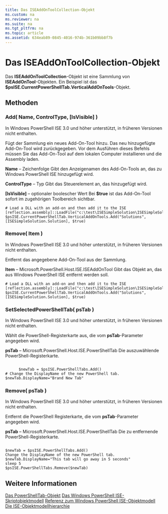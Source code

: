 ```yaml
---
title: Das ISEAddOnToolCollection-Objekt
ms.custom: na
ms.reviewer: na
ms.suite: na
ms.tgt_pltfrm: na
ms.topic: article
ms.assetid: 634eab89-0845-4016-974b-361b09bb8f7b
---
```

# Das ISEAddOnToolCollection-Objekt
  Das **ISEAddOnToolCollection**-Objekt ist eine Sammlung von **ISEAddOnTool**-Objekten. Ein Beispiel ist das **$psISE.CurrentPowerShellTab.VerticalAddOnTools**-Objekt.

## Methoden

### Add( Name, ControlType, [IsVisible] )
  In Windows PowerShell ISE 3.0 und höher unterstützt, in früheren Versionen nicht enthalten. 

 Fügt der Sammlung ein neues Add-On-Tool hinzu. Das neu hinzugefügte Add-On-Tool wird zurückgegeben. Vor dem Ausführen dieses Befehls müssen Sie das Add-On-Tool auf dem lokalen Computer installieren und die Assembly laden.

 **Name** – Zeichenfolge
 Gibt den Anzeigenamen des Add-On-Tools an, das zu Windows PowerShell ISE hinzugefügt wird.

 **ControlType** – Typ
 Gibt das Steuerelement an, das hinzugefügt wird.

 **[IsVisible]** – optionaler boolescher Wert
 Bei **$true** ist das Add-On-Tool sofort im zugehörigen Toolbereich sichtbar.

```
# Load a DLL with an add-on and then add it to the ISE
[reflection.assembly]::LoadFile("c:\test\ISESimpleSolution\ISESimpleSolution.dll")
$psISE.CurrentPowerShellTab.VerticalAddOnTools.Add("Solutions", [ISESimpleSolution.Solution], $true)

```

### Remove( Item )
  In Windows PowerShell ISE 3.0 und höher unterstützt, in früheren Versionen nicht enthalten. 

 Entfernt das angegebene Add-On-Tool aus der Sammlung.

 **Item** – Microsoft.PowerShell.Host.ISE.ISEAddOnTool
 Gibt das Objekt an, das aus Windows PowerShell ISE entfernt werden soll.

```
# Load a DLL with an add-on and then add it to the ISE
[reflection.assembly]::LoadFile("c:\test\ISESimpleSolution\ISESimpleSolution.dll")
$psISE.CurrentPowerShellTab.VerticalAddOnTools.Add("Solutions", [ISESimpleSolution.Solution], $true)

```

### SetSelectedPowerShellTab( psTab )
  In Windows PowerShell ISE 3.0 und höher unterstützt, in früheren Versionen nicht enthalten. 

 Wählt die PowerShell-Registerkarte aus, die vom **psTab**-Parameter angegeben wird.

 **psTab** – Microsoft.PowerShell.Host.ISE.PowerShellTab
 Die auszuwählende PowerShell-Registerkarte.

```

      $newTab = $psISE.PowerShellTabs.Add()
# Change the DisplayName of the new PowerShell tab. 
$newTab.DisplayName="Brand New Tab"

```

### Remove( psTab )
  In Windows PowerShell ISE 3.0 und höher unterstützt, in früheren Versionen nicht enthalten. 

 Entfernt die PowerShell Registerkarte, die vom **psTab**-Parameter angegeben wird.

 **psTab** – Microsoft.PowerShell.Host.ISE.PowerShellTab
 Die zu entfernende PowerShell-Registerkarte.

```

$newTab = $psISE.PowerShellTabs.Add()
Change the DisplayName of the new PowerShell tab. 
$newTab.DisplayName="This tab will go away in 5 seconds" 
sleep 5 
$psISE.PowerShellTabs.Remove($newTab)
```

## Weitere Informationen
 [Das PowerShellTab-Objekt](The-PowerShellTab-Object.md) 
 [Das Windows PowerShell ISE-Skriptobjektmodell](The-Windows-PowerShell-ISE-Scripting-Object-Model.md) 
 [Referenz zum Windows PowerShell ISE-Objektmodell](Windows-PowerShell-ISE-Object-Model-Reference.md) 
 [Die ISE-Objektmodellhierarchie](The-ISE-Object-Model-Hierarchy.md)

  


<!--HONumber=May16_HO2-->



